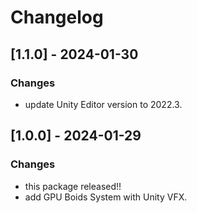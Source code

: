 # Changelog

## [1.1.0] - 2024-01-30
### Changes
- update Unity Editor version to 2022.3.

## [1.0.0] - 2024-01-29
### Changes
- this package released!!
- add GPU Boids System with Unity VFX.